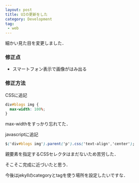 ```yaml
---
layout: post
title: UIの更新をした
category: Development
tag:
 - web
---
```


細かい見た目を変更しました．

### 修正点
 * スマートフォン表示で画像がはみ出る
 
### 修正方法

CSSに追記

```css:style.css
div#blogs img {
  max-width: 100%;
}
```

max-widthをすっかり忘れてた．

javascriptに追記

```javascript:main.css
$('div#blogs img').parent('p').css('text-align','center');
```

親要素を指定するCSSセレクタはまだないため苦労した．

そこそこ完成に近づいたと思う．

今後はjekyllのcategoryとtagを使う場所を設定したいですな．
